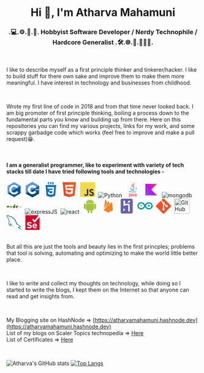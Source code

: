 <h1 align="center">Hi 👋, I'm Atharva Mahamuni</h1>
<h3 align="center"> .💻.⚙️.🤖.🦾. Hobbyist Software Developer / Nerdy Technophile / Hardcore Generalist .🛠️.🌐.🚀.👨🏻‍💻.</h3>

<br>

<p align="left">I like to describe myself as a first principle thinker and tinkerer/hacker. I like to build stuff for there own sake and improve them to make them more meaningful. I have interest in technology and businesses from childhood.</p>

<br>

<p>Wrote my first line of code in 2018 and from that time never looked back. I am big promoter of first principle thinking, boiling a process down to the fundamental parts you know and building up from there. Here on this repositories you can find my various projects, links for my work, and some scrappy garbadge code which works (feel free to improve and make a pull request)😁.</p>

<br>

<div> 
  <h4>I am a generalist programmer, like to experiment with variety of tech stacks till date I have tried following tools and technologies - </h4>
  <img src="https://github.com/devicons/devicon/blob/master/icons/c/c-original.svg" title="C" alt="C" width="40" height="40"/>&nbsp;
  <img src="https://github.com/devicons/devicon/blob/master/icons/cplusplus/cplusplus-original.svg" title="Cpp" alt="Cpp" width="40" height="40"/>&nbsp;
  <img src="https://github.com/devicons/devicon/blob/master/icons/css3/css3-plain-wordmark.svg"  title="CSS3" alt="CSS" width="40" height="40"/>&nbsp;
  <img src="https://github.com/devicons/devicon/blob/master/icons/html5/html5-original.svg" title="HTML5" alt="HTML" width="40" height="40"/>&nbsp;
  <img src="https://github.com/devicons/devicon/blob/master/icons/javascript/javascript-original.svg" title="JavaScript" alt="JavaScript" width="40" height="40"/>&nbsp;
  <img src="https://cdn.jsdelivr.net/gh/devicons/devicon/icons/python/python-original.svg" title="Python" alt="Python" width="40" height="40"/>&nbsp;
  <img src="https://github.com/devicons/devicon/blob/master/icons/java/java-original-wordmark.svg" title="Java" alt="Java" width="40" height="40"/>&nbsp;
  <img src="https://github.com/devicons/devicon/blob/master/icons/kotlin/kotlin-original.svg" title="Kotlin" alt="Kotlin" width="40" height="40"/>&nbsp;
  <img src="https://cdn.jsdelivr.net/gh/devicons/devicon/icons/mongodb/mongodb-original-wordmark.svg" title="mongodb" alt="mongodb" width="40" height="40"/>&nbsp;
  <img src="https://github.com/devicons/devicon/blob/master/icons/nodejs/nodejs-original-wordmark.svg" title="NodeJS" alt="NodeJS" width="40" height="40"/>&nbsp;
  <img src="https://cdn.jsdelivr.net/gh/devicons/devicon/icons/express/express-original.svg" title="expressJS" alt="expressJS" width="40" height="40"/>&nbsp;
  <img src="https://cdn.jsdelivr.net/gh/devicons/devicon/icons/react/react-original.svg" title="react" alt="react" width="40" height="40"/>&nbsp;
  <img src="https://github.com/devicons/devicon/blob/master/icons/android/android-original.svg" title="Android" alt="Android" width="40" height="40"/>&nbsp;
  <img src="https://github.com/devicons/devicon/blob/master/icons/firebase/firebase-plain.svg" title="Firebase" alt="Firebase" width="40" height="40"/>&nbsp;
  <img src="https://github.com/devicons/devicon/blob/master/icons/heroku/heroku-plain.svg" title="Heroku" alt="Heroku" width="40" height="40"/>&nbsp;
  <img src="https://github.com/devicons/devicon/blob/master/icons/arduino/arduino-original.svg" title="Arduino" alt="Arduino" width="40" height="40"/>&nbsp;
  <img src="https://github.com/devicons/devicon/blob/master/icons/git/git-original.svg" title="Git" alt="Git" width="40" height="40"/>&nbsp;
  <img src="https://cdn.jsdelivr.net/gh/devicons/devicon/icons/github/github-original.svg" title="GitHub" **alt="GitHub" width="40" height="40"/>&nbsp;
  <img src="https://github.com/devicons/devicon/blob/master/icons/mysql/mysql-original.svg" title="MySQL" alt="MySQL" width="40" height="40"/>&nbsp;
 <img src="https://github.com/devicons/devicon/blob/master/icons/selenium/selenium-original.svg" title="Selenium" alt="Selenium" width="40" height="40"/>&nbsp;
</div>

<br>

<p>But all this are just the tools and beauty lies in the first princples; problems that tool is solving, automating and optimizing to make the world little better place.<p>
  
<br> 

I like to write and collect my thoughts on technology, while doing so I started to write the blogs, I kept them on the Internet so that anyone can read and get insights from.

<br>

My Blogging site on HashNode => [https://atharvamahamuni.hashnode.dev](https://atharvamahamuni.hashnode.dev)
<br>
List of my blogs on Scaler Topics technopedia => [Here](https://github.com/AtharvaMahamuni/AtharvaMahamuni/blob/main/scalerTopicsArticles.md)
<br>
List of Certificates => [Here](https://github.com/AtharvaMahamuni/My-Certificates)

<br>

![Atharva's GitHub stats](https://github-readme-stats.vercel.app/api?username=AtharvaMahamuni&show_icons=true&theme=merko&count_private=true)
[![Top Langs](https://github-readme-stats.vercel.app/api/top-langs/?username=AtharvaMahamuni&layout=compact&theme=merko)](https://github.com/AtharvaMahamuni/github-readme-stats)
